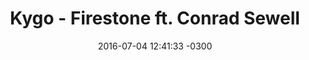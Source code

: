 ---
layout: post
title: "Kygo - Firestone ft. Conrad Sewell"
date: 2016-07-04 12:41:33 -0300
tags: [Kygo, Conrad Sewell]
video_id: 9Sc-ir2UwGU
---